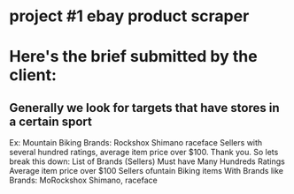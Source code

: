 # project #1 ebay product scraper
# Here's the brief submitted by the client:
## Generally we look for targets that have stores in a certain sport
Ex: Mountain Biking
Brands:
Rockshox
Shimano
raceface
Sellers with several hundred ratings, average item price over $100.
Thank you.
So lets break this down:
List of Brands (Sellers)
Must have Many Hundreds Ratings
Average item price over $100
Sellers ofuntain Biking items
With Brands like Brands:  MoRockshox Shimano, raceface









